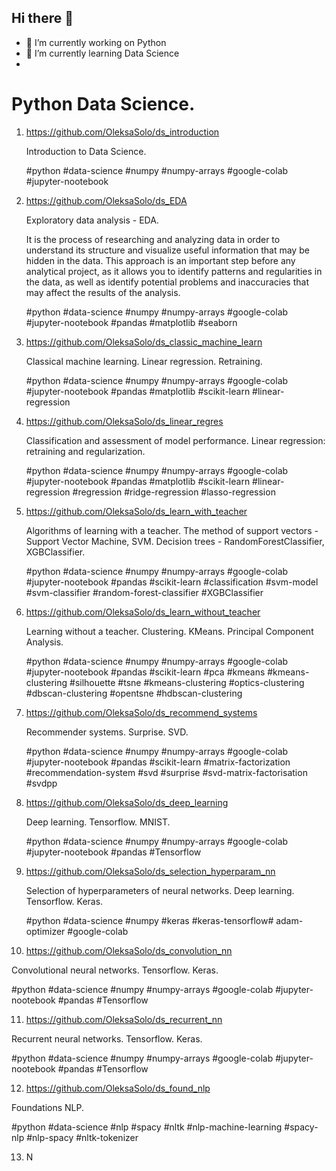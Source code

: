 ## Hi there 👋

- 🔭 I’m currently working on Python
- 🌱 I’m currently learning Data Science
- 
# Python Data Science. 
1. https://github.com/OleksaSolo/ds_introduction
   
    Introduction to Data Science.

    #python #data-science #numpy #numpy-arrays #google-colab #jupyter-nootebook

2. https://github.com/OleksaSolo/ds_EDA

   Exploratory data analysis - EDA.

   It is the process of researching and analyzing data in order to understand its structure and visualize useful information that may be hidden in the data. This approach is an important step before any analytical project, as it allows you to identify patterns and regularities in the data, as well as identify potential problems and inaccuracies that may affect the results of the analysis.

   #python #data-science #numpy #numpy-arrays #google-colab #jupyter-nootebook #pandas #matplotlib #seaborn

3. https://github.com/OleksaSolo/ds_classic_machine_learn

   Classical machine learning. Linear regression. Retraining.

   #python #data-science #numpy #numpy-arrays #google-colab #jupyter-nootebook #pandas #matplotlib #scikit-learn #linear-regression

4. https://github.com/OleksaSolo/ds_linear_regres

   Classification and assessment of model performance. Linear regression: retraining and regularization.

   #python #data-science #numpy #numpy-arrays #google-colab #jupyter-nootebook #pandas #matplotlib #scikit-learn #linear-regression #regression #ridge-regression #lasso-regression

5. https://github.com/OleksaSolo/ds_learn_with_teacher

   Algorithms of learning with a teacher. The method of support vectors - Support Vector Machine, SVM. Decision trees - RandomForestClassifier, XGBClassifier.

   #python #data-science #numpy #numpy-arrays #google-colab #jupyter-nootebook #pandas #scikit-learn #classification #svm-model #svm-classifier #random-forest-classifier #XGBClassifier

6. https://github.com/OleksaSolo/ds_learn_without_teacher

   Learning without a teacher. Clustering. KMeans. Principal Component Analysis.

   #python #data-science #numpy #numpy-arrays #google-colab #jupyter-nootebook #pandas #scikit-learn #pca #kmeans #kmeans-clustering #silhouette #tsne #kmeans-clustering #optics-clustering #dbscan-clustering #opentsne #hdbscan-clustering

7. https://github.com/OleksaSolo/ds_recommend_systems

   Recommender systems. Surprise. SVD.

   #python #data-science #numpy #numpy-arrays #google-colab #jupyter-nootebook #pandas #scikit-learn #matrix-factorization #recommendation-system #svd #surprise #svd-matrix-factorisation #svdpp

8. https://github.com/OleksaSolo/ds_deep_learning

   Deep learning. Tensorflow. MNIST.

   #python #data-science #numpy #numpy-arrays #google-colab #jupyter-nootebook #pandas #Tensorflow

9. https://github.com/OleksaSolo/ds_selection_hyperparam_nn

   Selection of hyperparameters of neural networks. Deep learning. Tensorflow. Keras.

   #python #data-science #numpy #keras #keras-tensorflow# adam-optimizer #google-colab

10. https://github.com/OleksaSolo/ds_convolution_nn

   Convolutional neural networks. Tensorflow. Keras.

   #python #data-science #numpy #numpy-arrays #google-colab #jupyter-nootebook #pandas #Tensorflow

11. https://github.com/OleksaSolo/ds_recurrent_nn

   Recurrent neural networks. Tensorflow. Keras.

   #python #data-science #numpy #numpy-arrays #google-colab #jupyter-nootebook #pandas #Tensorflow

12. https://github.com/OleksaSolo/ds_found_nlp

   Foundations NLP.

   #python #data-science #nlp #spacy #nltk #nlp-machine-learning #spacy-nlp #nlp-spacy #nltk-tokenizer

13. N


<!--
**OleksaSolo/OleksaSolo** is a ✨ _special_ ✨ repository because its `README.md` (this file) appears on your GitHub profile.

Here are some ideas to get you started:

- 🔭 I’m currently working on Python
- 🌱 I’m currently learning Data Science
- 👯 I’m looking to collaborate on ...
- 🤔 I’m looking for help with ...
- 💬 Ask me about ...
- 📫 How to reach me: ...
- 😄 Pronouns: ...
- ⚡ Fun fact: ...
-->

